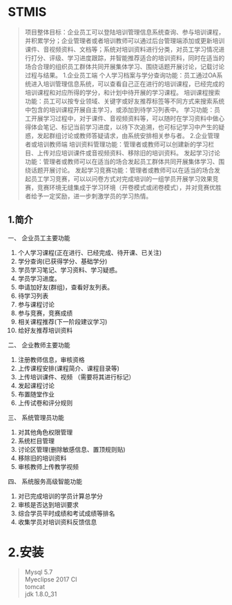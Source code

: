 # STMIS
> 项目整体目标：企业员工可以登陆培训管理信息系统查询、参与培训课程，并积累学分；企业管理者或者培训教师可以通过后台管理端添加或更新培训课件、音视频资料、文档等；系统对培训资料进行分类，对员工学习情况进行打分、评级、学习进度跟踪，并智能推荐适合的培训资料，同时在适当的场合合理的组织员工群体共同开展集体学习、围绕话题开展讨论，记载讨论过程与结果。
1.企业员工端
个人学习档案与学分查询功能：员工通过OA系统进入培训管理信息系统，可以查看自己正在进行的培训课程，已经完成的培训课程和对应所得的学分，和计划中待开展的学习课程。
培训课程搜索功能：员工可以按专业领域、关键字或好友推荐标签等不同方式来搜索系统中包含的培训课程开展自主学习，或添加到待学习列表中。
学习功能：员工开展学习过程中，对于课件、音视频资料等，可以随时在学习资料中做心得体会笔记、标记当前学习进度，以待下次追溯，也可标记学习中产生的疑惑，发起群组讨论或教师答疑请求，由系统安排相关参与者。
2.企业管理者或培训教师端
培训资料管理功能：管理者或教师可以创建新的学习栏目、上传对应培训课件或音视频资料、移除旧的培训资料。
发起学习讨论功能：管理者或教师可以在适当的场合发起员工群体共同开展集体学习、围绕话题开展讨论。
发起学习竞赛功能：管理者或教师可以在适当的场合发起员工学习竞赛，可以以问卷方式对完成培训的一组学员开展学习效果竞赛，竞赛环境无缝集成于学习环境（开卷模式或闭卷模式），并对竞赛优胜者给予一定奖励，进一步刺激学员的学习热情。


## 1.简介
一、	企业员工主要功能
1.	个人学习课程(正在进行、已经完成、待开课、已关注)
2.	学分查询(已获得学分、基础学分)
3.	学员学习笔记、学习资料、学习疑惑。
4.	学员学习进度。
5.	申请加好友(群组)，查看好友列表。
6.	待学习列表
7.	参与课程讨论
8.	参与竞赛，竞赛成绩
10.	相关课程推荐(下一阶段建议学习)
11.	给好友推荐培训资料

二、	企业教师主要功能
1.	注册教师信息，审核资格
2.	上传课程安排(课程简介、课程目录等)
3.	上传培训课件、视频			（需要将其进行标记）
4.	发起课程讨论
5.	布置随堂作业
6.	上传试卷和评分规则

三、	系统管理员功能
1.	对其他角色权限管理
2.	系统栏目管理
3.	讨论区管理(删除敏感信息、置顶规则贴)
4.	移除旧的培训资料
5.	审核教师上传教学视频

四、	系统服务高级智能功能
1.	对已完成培训的学员计算总学分
2.	审核是否达到培训要求
3.	综合学员平时成绩和考试成绩等排名
4.	收集学员对培训资料反馈信息


# 2.安装
> Mysql 5.7<br>
> Myeclipse 2017 CI<br>
> tomcat<br>
> jdk 1.8.0_31

